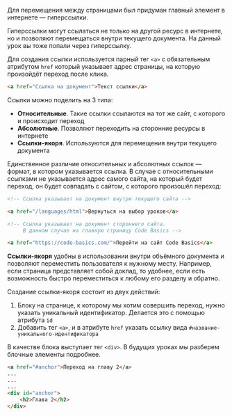 
Для перемещения между страницами был придуман главный элемент в интернете — гиперссылки.

Гиперссылки могут ссылаться не только на другой ресурс в интернете, но и позволяют перемещаться внутри текущего документа. На данный урок вы тоже попали через гиперссылку.

Для создания ссылки используется парный тег `<a>` с обязательным атрибутом `href` который указывает адрес страницы, на которую произойдёт переход после клика.

```html
<a href="Ссылка на документ">Текст ссылки</a>
```

Ссылки можно поделить на 3 типа:

* **Относительные**. Такие ссылки ссылаются на тот же сайт, с которого и происходит переход
* **Абсолютные**. Позволяют переходить на сторонние ресурсы в интернете
* **Ссылки-якоря**. Используются для перемещения внутри текущего документа

Единственное различие относительных и абсолютных ссылок — формат, в котором указывается ссылка. В случае с относительными ссылками не указывается адрес самого сайта, на который будет переход, он будет совпадать с сайтом, с которого произошёл переход:

```html
<!-- Ссылка указывает на документ внутри текущего сайта -->

<a href="/languages/html">Вернуться на выбор уроков</a>
```

```html
<!-- Ссылка указывает на документ стороннего сайта.
     В данном случае на главную страницу Code Basics -->

<a href="https://code-basics.com/">Перейти на сайт Code Basics</a>
```

**Ссылки-якоря** удобны в использовании внутри объёмного документа и позволяют переместить пользователя к нужному месту. Например, если страница представляет собой доклад, то удобнее, если есть возможность быстро переместиться к любому его разделу и обратно.

Создание ссылки-якоря состоит из двух действий:

1. Блоку на странице, к которому мы хотим совершить переход, нужно указать уникальный идентификатор. Делается это с помощью атрибута `id`
2. Добавить тег `<a>`, и в атрибуте `href` указать ссылку вида `#название-уникального-идентификатора`

В качестве блока выступает тег `<div>`. В будущих уроках мы разберем блочные элементы подробнее.

```html
<a href="#anchor">Переход на главу 2</a>
...
...
...
<div id="anchor">
    <h2>Глава 2</h2>
</div>
```

